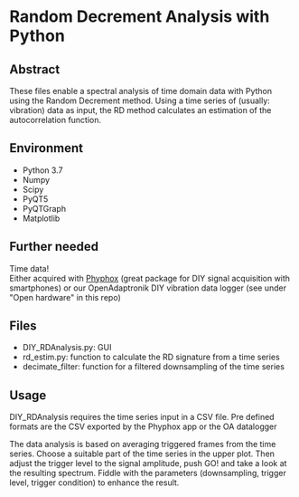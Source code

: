 # Random Decrement Analysis with Python 
## Abstract
These files enable a spectral analysis of time domain data with Python using the Random Decrement method. Using a time series of 
(usually: vibration) data as input, the RD method calculates an estimation of the autocorrelation function. 
## Environment
* Python 3.7
* Numpy
* Scipy
* PyQT5
* PyQTGraph
* Matplotlib
## Further needed
Time data! <br /> 
Either acquired with [Phyphox](https://phyphox.org/)  (great package for DIY signal acquisition with smartphones) or our 
OpenAdaptronik DIY vibration data logger (see under "Open hardware" in this repo)

## Files
* DIY_RDAnalysis.py: GUI 
* rd_estim.py: function to calculate the RD signature from a time series
* decimate_filter: function for a filtered downsampling of the time series
## Usage
DIY_RDAnalysis requires the time series input in a CSV file. Pre defined formats are the CSV exported by the Phyphox app or the OA datalogger

The data analysis is based on averaging triggered frames from the time series. Choose a suitable part of the time series in the upper plot. 
Then adjust the trigger level to the signal amplitude, push GO! and take a look at the resulting spectrum. 
Fiddle with the parameters (downsampling, trigger level, trigger condition) to enhance the result.

